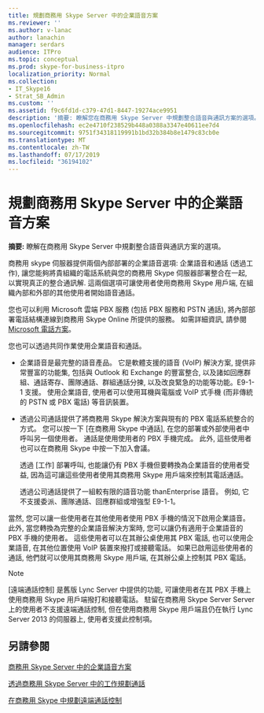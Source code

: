 ```yaml
---
title: 規劃商務用 Skype Server 中的企業語音方案
ms.reviewer: ''
ms.author: v-lanac
author: lanachin
manager: serdars
audience: ITPro
ms.topic: conceptual
ms.prod: skype-for-business-itpro
localization_priority: Normal
ms.collection:
- IT_Skype16
- Strat_SB_Admin
ms.custom: ''
ms.assetid: f9c6fd1d-c379-47d1-8447-19274ace9951
description: '摘要: 瞭解您在商務用 Skype Server 中規劃整合語音與通訊方案的選項。'
ms.openlocfilehash: ec2e4710f238529b448a0388a3347e40611ee7d4
ms.sourcegitcommit: 9751f34318119991b1bd32b384b8e1479c83cb0e
ms.translationtype: MT
ms.contentlocale: zh-TW
ms.lasthandoff: 07/17/2019
ms.locfileid: "36194102"
---
```

# <a name="plan-your-enterprise-voice-solution-in-skype-for-business-server"></a>規劃商務用 Skype Server 中的企業語音方案
 
**摘要:** 瞭解在商務用 Skype Server 中規劃整合語音與通訊方案的選項。
  
商務用 skype 伺服器提供兩個內部部署的企業語音選項: 企業語音和通話 (透過工作), 讓您能夠將貴組織的電話系統與您的商務用 Skype 伺服器部署整合在一起, 以實現真正的整合通訊解. 這兩個選項可讓使用者使用商務用 Skype 用戶端, 在組織內部和外部的其他使用者開始語音通話。
  
您也可以利用 Microsoft 雲端 PBX 服務 (包括 PBX 服務和 PSTN 通話), 將內部部署電話結構連線到商務用 Skype Online 所提供的服務。 如需詳細資訊, 請參閱[Microsoft 電話方案](https://docs.microsoft.com/SkypeForBusiness/hybrid/msft-telephony-solutions)。
  
您也可以透過共同作業使用企業語音和通話。
  
- 企業語音是最完整的語音產品。 它是軟體支援的語音 (VoIP) 解決方案, 提供非常豐富的功能集, 包括與 Outlook 和 Exchange 的豐富整合, 以及諸如回應群組、通話寄存、團隊通話、群組通話分揀, 以及改良緊急的功能等功能。E9-1-1 支援。 使用企業語音, 使用者可以使用耳機與電腦或 VoIP 式手機 (而非傳統的 PSTN 或 PBX 電話) 等音訊裝置。
    
- 透過公司通話提供了將商務用 Skype 解決方案與現有的 PBX 電話系統整合的方式。 您可以按一下 [在商務用 Skype 中通話], 在您的部署或外部使用者中呼叫另一個使用者。 通話是使用使用者的 PBX 手機完成。 此外, 這些使用者也可以在商務用 Skype 中按一下加入會議。
    
    透過 [工作] 部署呼叫, 也能讓仍有 PBX 手機但要轉換為企業語音的使用者受益, 因為這可讓這些使用者使用其商務用 Skype 用戶端來控制其電話通話。
    
     透過公司通話提供了一組較有限的語音功能 thanEnterprise 語音。 例如, 它不支援委派、團隊通話、回應群組或增強型 E9-1-1。
    
當然, 您可以讓一些使用者在其他使用者使用 PBX 手機的情況下啟用企業語音。 此外, 當您轉換為完整的企業語音解決方案時, 您可以讓仍有適用于企業語音的 PBX 手機的使用者。 這些使用者可以在其辦公桌使用其 PBX 電話, 也可以使用企業語音, 在其他位置使用 VoIP 裝置來撥打或接聽電話。 如果已啟用這些使用者的通話, 他們就可以使用其商務用 Skype 用戶端, 在其辦公桌上控制其 PBX 電話。
  
> [!NOTE]
> [遠端通話控制] 是舊版 Lync Server 中提供的功能, 可讓使用者在其 PBX 手機上使用商務用 Skype 用戶端撥打和接聽電話。 駐留在商務用 Skype Server Server 上的使用者不支援遠端通話控制, 但在使用商務用 Skype 用戶端且仍在執行 Lync Server 2013 的伺服器上, 使用者支援此控制項。 
  
## <a name="see-also"></a>另請參閱


[商務用 Skype Server 中的企業語音方案](enterprise-voice.md)
  
[透過商務用 Skype Server 中的工作規劃通話](call-via-work.md)
  
[在商務用 Skype 中規劃遠端通話控制](remote-call-control.md)

